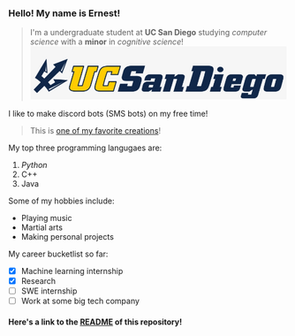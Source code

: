### Hello! My name is Ernest!
> I'm a undergraduate student at **UC San Diego** studying *computer science* with a **minor** in *cognitive science*!
![UCSD](pictures/UCSD_logo.png)

I like to make discord bots (SMS bots) on my free time!
>This is [one of my favorite creations](https://top.gg/bot/511786918783090688)! 

My top three programming langugaes are:
1. *Python*
2.  C++
3.  Java

Some of my hobbies include:
- Playing music
- Martial arts
- Making personal projects

My career bucketlist so far:
- [x] Machine learning internship
- [x] Research 
- [ ] SWE internship
- [ ] Work at some big tech company

#### Here's a link to the [README](README.md) of this repository!
